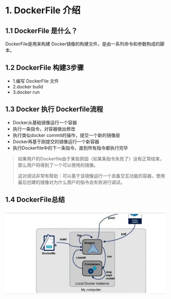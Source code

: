 # 1. DockerFile 介绍

## 1.1 DockerFile 是什么？
DockerFile是用来构建 Docker镜像的构建文件，是由一系列命令和参数构成的脚本。


## 1.2 DockerFile 构建3步骤
* 1.编写 DockerFile 文件
* 2.docker build
* 3.docker run

## 1.3 Docker 执行 Dockerfile流程
* Docker从基础镜像运行一个容器
* 执行一条指令，对容器做出修改
* 执行类似docker commit的操作，提交一个新的镜像层
* Docker再基于刚提交的镜像运行一个新容器
* 执行Dockerfile中的下一条指令，直到所有指令都执行完毕

> 如果用户的Dockerfile由于某些原因（如某条指令失败了）没有正常结束，那么用户将得到了一个可以使用的镜像。
> 
> 这对调试非常有帮助：可以基于该镜像运行一个具备交互功能的容器，使用最后创建的镜像对为什么用户的指令会失败进行调试。


## 1.4 DockerFile总结

![](../assets/dockerfile总结.png)
